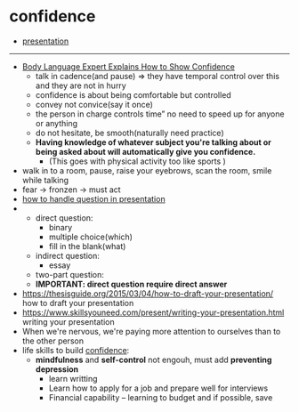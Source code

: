 # confidence

- [presentation](presentation)

---

- [Body Language Expert Explains How to Show Confidence](https://www.youtube.com/watch?v=VRJzvJ5XPQI)
  - talk in cadence(and pause) => they have temporal control over this and they are not in hurry
  - confidence is about being comfortable but controlled
  - convey not convice(say it once)
  - the person in charge controls time” no need to speed up for anyone or anything
  - do not hesitate, be smooth(naturally need practice)
  - **Having knowledge of whatever subject you're talking about or being asked about will automatically give you confidence.**
    - (This goes with physical activity too like sports )
- walk in to a room, pause, raise your eyebrows, scan the room, smile while talking
- fear -> fronzen -> must act
- [how to handle question in presentation](https://www.youtube.com/watch?v=b4kLTqbxVUU)
- - direct question:
    - binary
    - multiple choice(which)
    - fill in the blank(what)
  - indirect question:
    - essay
  - two-part question:
  - **IMPORTANT: direct question require direct answer**
- https://thesisguide.org/2015/03/04/how-to-draft-your-presentation/ how to draft your presentation
- https://www.skillsyouneed.com/present/writing-your-presentation.html writing your presentation
- When we're nervous, we're paying more attention to ourselves than to the other person
- life skills to build [confidence](confidence):
  - **mindfulness** and **self-control** not engouh, must add **preventing depression**
    - learn writting
    - Learn how to apply for a job and prepare well for interviews
    - Financial capability – learning to budget and if possible, save

